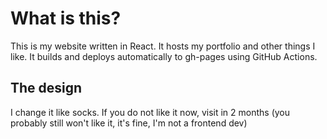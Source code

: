 # What is this?
This is my website written in React. It hosts my portfolio and other things I like.
It builds and deploys automatically to gh-pages using GitHub Actions.

## The design
I change it like socks. If you do not like it now, visit in 2 months (you probably still won't like it, it's fine, I'm not a frontend dev)
